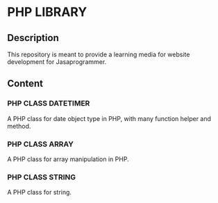 # PHP LIBRARY
## Description
This repository is meant to provide a learning media for website development for Jasaprogrammer.
## Content
### PHP CLASS DATETIMER
A PHP class for date object type in PHP, with many function helper and method.
### PHP CLASS ARRAY
A PHP class for array manipulation in PHP.
### PHP CLASS STRING
A PHP class for string.
